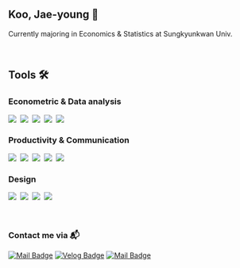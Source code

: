 <h2 align="left"> Koo, Jae-young 🌿 </h2>
<p align="left"> Currently majoring in Economics & Statistics at Sungkyunkwan Univ. <p/>

<br>

<h2 align="left">Tools 🛠️</h2>
<h3 align="left">Econometric & Data analysis</h3>
<div align="left">
  <img src="https://img.shields.io/badge/R-276DC3.svg?style=flat&logo=r&logoColor=white" />&nbsp
  <img src="https://img.shields.io/badge/STATA-18608F.svg?style=flat&logo=stata&logoColor=white" />&nbsp
  <img src="https://img.shields.io/badge/Python-3776AB.svg?style=flat&logo=python&logoColor=yellow" />&nbsp
  <img src="https://img.shields.io/badge/EViews-D30000.svg?style=flat&logo=stata&logoColor=white" />&nbsp
  <img src="https://img.shields.io/badge/MySQL-4479A1.svg?style=flat&logo=mysql&logoColor=white" />&nbsp
</div>

<h3 align="left">Productivity & Communication</h3>
<div align="left">
  <img src="https://img.shields.io/badge/Notion-F3F3F3.svg?style=flat&logo=notion&logoColor=black" />&nbsp
  <img src="https://img.shields.io/badge/Markdown-000000.svg?style=flat&logo=markdown&logoColor=white" />&nbsp
  <img src="https://img.shields.io/badge/Slack-4A154B.svg?style=flat&logo=slack&logoColor=white" />&nbsp
  <img src="https://img.shields.io/badge/Discord-5865F2.svg?style=flat&logo=discord&logoColor=white" />&nbsp
  <img src="https://img.shields.io/badge/GitHub-181717.svg?style=flat&logo=github&logoColor=white" />&nbsp
</div>

<h3 align="left">Design</h3>
<div align="left">  
  <img src="https://img.shields.io/badge/Adobe%20Photoshop-08253c.svg?style=flat&logo=adobe%20photoshop&logoColor=37abff" />&nbsp
  <img src="https://img.shields.io/badge/Adobe%20Illustrator-FF9A00.svg?style=flat&logo=adobeillustrator&logoColor=black" />&nbsp
  <img src="https://img.shields.io/badge/Adobe%20Premier%20Pro-9999FF.svg?style=flat&logo=adobepremierepro&logoColor=black" />&nbsp
  <img src="https://img.shields.io/badge/Figma-F24E1E.svg?style=flat&logo=figma&logoColor=white" />&nbsp
</div>

<br>
<br>

<h3 align="left">Contact me via 📬</h3>
<div align="left">
  <a href="https://www.linkedin.com/in/jaeyoung-koo-6794612a1/"><img src="https://img.shields.io/badge/LinkedIn-0A66C2?style=flat&logo=linkedin&logoColor=white" alt="Mail Badge"/></a>  <a href="https://velog.io/@koojy1211"><img src="https://img.shields.io/badge/Velog-20C997?style=flat&logo=velog&logoColor=white" alt="Velog Badge"/></a>  <a href="mailto:koojy1211@g.skku.edu"><img src="https://img.shields.io/badge/Mail-D14836?style=flat&logo=gmail&logoColor=white" alt="Mail Badge"/></a>
</div>
